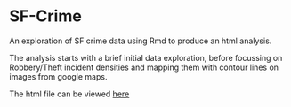 # SF-Crime

An exploration of SF crime data using Rmd to produce an html analysis.

The analysis starts with a brief initial data exploration, before focussing on Robbery/Theft incident densities and mapping them with contour lines on images from google maps.

The html file can be viewed [here](http://markpratley.github.io/assets/2016-01-29-San-Fransisco-Crime)
